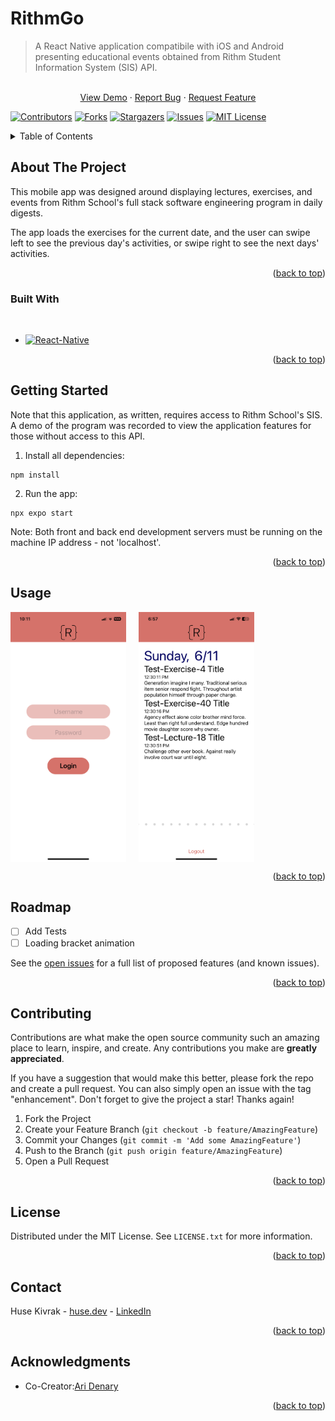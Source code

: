 # RithmGo

> A React Native application compatibile with iOS and Android presenting educational events obtained from Rithm Student Information System (SIS) API.



<!-- PROJECT Demo/Bug/Feature links -->
<div align="center">
  <p align="center">
    <br />
    <a href="https://github.com/huseKivrak/RithmGo/#usage">View Demo</a>
    ·
    <a href="https://github.com/huseKivrak/RithmGo/issues">Report Bug</a>
    ·
    <a href="https://github.com/huseKivrak/RithmGo/issues">Request Feature</a>
    <br />
  </p>
</div>



<!-- PROJECT SHIELDS -->
<!--
*** I'm using markdown "reference style" links for readability.
*** Reference links are enclosed in brackets [ ] instead of parentheses ( ).
*** See the bottom of this document for the declaration of the reference variables
*** for contributors-url, forks-url, etc. This is an optional, concise syntax you may use.
*** https://www.markdownguide.org/basic-syntax/#reference-style-links
-->
[![Contributors][contributors-shield]][contributors-url]
[![Forks][forks-shield]][forks-url]
[![Stargazers][stars-shield]][stars-url]
[![Issues][issues-shield]][issues-url]
[![MIT License][license-shield]][license-url]


<!-- TABLE OF CONTENTS -->
<details>
  <summary>Table of Contents</summary>
  <ol>
    <li>
      <a href="#about-the-project">About The Project</a>
      <ul>
        <li><a href="#built-with">Built With</a></li>
      </ul>
    </li>
    <li>
      <a href="#getting-started">Getting Started</a>
    </li>
    <li><a href="#usage">Usage</a></li>
    <li><a href="#roadmap">Roadmap</a></li>
    <li><a href="#contributing">Contributing</a></li>
    <li><a href="#license">License</a></li>
    <li><a href="#contact">Contact</a></li>
    <li><a href="#acknowledgments">Acknowledgments</a></li>
  </ol>
</details>



<!-- ABOUT THE PROJECT -->
## About The Project

This mobile app was designed around displaying lectures, exercises, and events from Rithm School's full stack software engineering program in daily digests.

The app loads the exercises for the current date, and the user can swipe left to see the previous day's activities, or swipe right to see the next days' activities.

<p align="right">(<a href="#RithmGo">back to top</a>)</p>

### Built With
<br />

* [![React-Native][React-Native.js]][React-Native-url]


<p align="right">(<a href="#RithmGo">back to top</a>)</p>



<!-- GETTING STARTED -->
## Getting Started

Note that this application, as written, requires access to Rithm School's SIS. A demo of the program was recorded to view the application features for those without access to this API.

1. Install all dependencies:
```shell
npm install
```

2. Run the app:
```shell
npx expo start
```

Note: Both front and back end development servers must be running on the machine IP address - not 'localhost'.


<p align="right">(<a href="#RithmGo">back to top</a>)</p>



<!-- USAGE EXAMPLES -->
## Usage

<div style="display: flex; gap: 20px;">
<img src="./assets/RithmGo-login.png" height="400px">
<img src="./assets/RithmGo-homepage.png" height="400px">
</div>

<p align="right">(<a href="#RithmGo">back to top</a>)</p>



<!-- ROADMAP -->
## Roadmap

- [ ] Add Tests
- [ ] Loading bracket animation

See the [open issues](https://github.com/huseKivrak/RithmGo/issues) for a full list of proposed features (and known issues).

<p align="right">(<a href="#RithmGo">back to top</a>)</p>



<!-- CONTRIBUTING -->
## Contributing

Contributions are what make the open source community such an amazing place to learn, inspire, and create. Any contributions you make are **greatly appreciated**.

If you have a suggestion that would make this better, please fork the repo and create a pull request. You can also simply open an issue with the tag "enhancement".
Don't forget to give the project a star! Thanks again!

1. Fork the Project
2. Create your Feature Branch (`git checkout -b feature/AmazingFeature`)
3. Commit your Changes (`git commit -m 'Add some AmazingFeature'`)
4. Push to the Branch (`git push origin feature/AmazingFeature`)
5. Open a Pull Request

<p align="right">(<a href="#RithmGo">back to top</a>)</p>



<!-- LICENSE -->
## License

Distributed under the MIT License. See `LICENSE.txt` for more information.

<p align="right">(<a href="#RithmGo">back to top</a>)</p>



<!-- CONTACT -->
## Contact

Huse Kivrak - [huse.dev](https://huse.dev/) - [LinkedIn](https://www.linkedin.com/in/husekivrak/)

<p align="right">(<a href="#RithmGo">back to top</a>)</p>



<!-- ACKNOWLEDGMENTS -->
## Acknowledgments

* Co-Creator:[Ari Denary](https://github.com/ari-denary)

<p align="right">(<a href="#RithmGo">back to top</a>)</p>



<!-- MARKDOWN LINKS & IMAGES -->
<!-- https://www.markdownguide.org/basic-syntax/#reference-style-links -->
[contributors-shield]: https://img.shields.io/github/contributors/huseKivrak/RithmGo.svg?style=for-the-badge
[contributors-url]: https://github.com/huseKivrak/RithmGo/graphs/contributors
[forks-shield]: https://img.shields.io/github/forks/huseKivrak/RithmGo.svg?style=for-the-badge
[forks-url]: https://github.com/huseKivrak/RithmGo/network/members
[stars-shield]: https://img.shields.io/github/stars/huseKivrak/RithmGo.svg?style=for-the-badge
[stars-url]: https://github.com/huseKivrak/RithmGo/stargazers
[issues-shield]: https://img.shields.io/github/issues/huseKivrak/RithmGo.svg?style=for-the-badge
[issues-url]: https://github.com/huseKivrak/RithmGo/issues
[license-shield]: https://img.shields.io/badge/License-MIT-41acc0?style=for-the-badge&logo=MIT&logoColor=white
[license-url]: https://github.com/huseKivrak/RithmGo/blob/main/LICENSE.txt
[React-Native.js]: https://img.shields.io/badge/React_Native-20232A?style=for-the-badge&logo=react&logoColor=61DAFB
[React-Native-url]: https://reactnative.dev/
